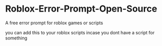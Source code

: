 # Roblox-Error-Prompt-Open-Source
A free error prompt for roblox games or scripts

you can add this to your roblox scripts incase you dont have a script for something

